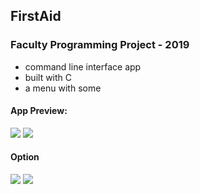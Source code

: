 ## FirstAid
### Faculty Programming Project - 2019

- command line interface app
- built with C
- a menu with some 

#### App Preview:
![](poze_proiect/first_page.png)
![](poze_proiect/menu_aid.png)
#### Option
![](poze_proiect/resuscitare1.png)
![](poze_proiect/resuscitare2.png)

